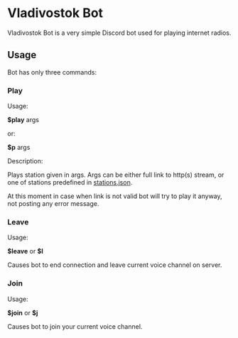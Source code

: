 # Vladivostok Bot

Vladivostok Bot is a very simple Discord bot used for playing internet radios.

## Usage

Bot has only three commands:

### Play

Usage:

**\$play** args

or:

**\$p** args

Description:

Plays station given in args. Args can be either full link
to http(s) stream, or one of stations predefined in [stations.json](stations.json).

At this moment in case when link is not valid bot will try to play it
anyway, not posting any error message.

### Leave

Usage:

**\$leave** or **\$l**

Causes bot to end connection and leave current voice channel on server.

### Join

Usage:

**\$join** or **\$j**

Causes bot to join your current voice channel.

